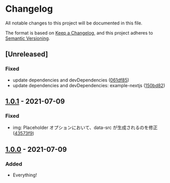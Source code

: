 # Changelog

All notable changes to this project will be documented in this file.

The format is based on [Keep a Changelog](https://keepachangelog.com/en/1.0.0/),
and this project adheres to [Semantic Versioning](https://semver.org/spec/v2.0.0.html).

## [Unreleased]

### Fixed

- update dependencies and devDependencies ([061df85](https://github.com/dc7290/microcms-richedit-processer/commit/061df85ccbe18d2fbc637d404d975d6464c186e0))
- update dependencies and devDependencies: example-nextjs ([150bd82](https://github.com/dc7290/microcms-richedit-processer/commit/150bd82fb623afe5b42eaa0e50492305bab42e69))

## [1.0.1] - 2021-07-09

### Fixed

- img: Placeholder オプションにおいて、data-src が生成されるのを修正([43573f9](https://github.com/dc7290/microcms-richedit-processer/commit/43573f92d9206865af0cc56183d00f63db74980b))

## [1.0.0] - 2021-07-09

### Added

- Everything!

[1.0.1]: https://github.com/dc7290/microcms-richedit-processer/compare/1.0.0...1.0.1
[1.0.0]: https://github.com/dc7290/microcms-richedit-processer/releases/tag/1.0.0
